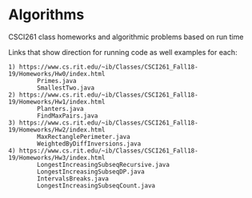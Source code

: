 # Algorithms
CSCI261 class homeworks and algorithmic problems based on run time

Links that show direction for running code as well examples for each:

    1) https://www.cs.rit.edu/~ib/Classes/CSCI261_Fall18-19/Homeworks/Hw0/index.html
            Primes.java
            SmallestTwo.java
    2) https://www.cs.rit.edu/~ib/Classes/CSCI261_Fall18-19/Homeworks/Hw1/index.html
            Planters.java
            FindMaxPairs.java
    3) https://www.cs.rit.edu/~ib/Classes/CSCI261_Fall18-19/Homeworks/Hw2/index.html
            MaxRectanglePerimeter.java
            WeightedByDiffInversions.java
    4) https://www.cs.rit.edu/~ib/Classes/CSCI261_Fall18-19/Homeworks/Hw3/index.html
            LongestIncreasingSubseqRecursive.java
            LongestIncreasingSubseqDP.java
            IntervalsBreaks.java
            LongestIncreasingSubseqCount.java
            
            
